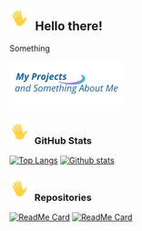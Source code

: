 ## <img src="assets/waving_400px.gif" width="40px">  Hello there!
 
Something
 
[![Logo](https://github.com/life-termer/life-termer/blob/main/assets/logo200x80.png)](https://life-termer.github.io)

### <img src="assets/waving_400px.gif" width="40px">  GitHub Stats

[![Top Langs](https://github-readme-stats.vercel.app/api/top-langs/?username=life-termer)](https://github.com/anuraghazra/github-readme-stats)
[![Github stats](https://github-readme-stats.vercel.app/api?username=life-termer)](https://github.com/anuraghazra/github-readme-stats)

### <img src="assets/waving_400px.gif" width="40px">  Repositories

[![ReadMe Card](https://github-readme-stats.vercel.app/api/pin/?username=life-termer&repo=Minesweeper)](https://github.com/life-termer/Minesweeper.git)
[![ReadMe Card](https://github-readme-stats.vercel.app/api/pin/?username=life-termer&repo=LastFMBot)](https://github.com/life-termer/LastFMBot.git)

<!--
**life-termer/life-termer** is a ✨ _special_ ✨ repository because its `README.md` (this file) appears on your GitHub profile.

Here are some ideas to get you started:

- 🔭 I’m currently working on ...
- 🌱 I’m currently learning ...
- 👯 I’m looking to collaborate on ...
- 🤔 I’m looking for help with ...
- 💬 Ask me about ...
- 📫 How to reach me: ...
- 😄 Pronouns: ...
- ⚡ Fun fact: ...
-->
<!-- Resources -->
<!-- Icons: https://simpleicons.org/ -->
<!-- GitHub Stats: https://github.com/anuraghazra/github-readme-stats -->
<!-- Emojis: https://emojipedia.org/emoji/ -->
<!-- HTML Emojis: https://www.fileformat.info/index.htm -->
<!-- Shields: https://shields.io/ -->
<!-- Awesome GitHub Profile README: https://github.com/abhisheknaiidu/awesome-github-profile-readme -->
